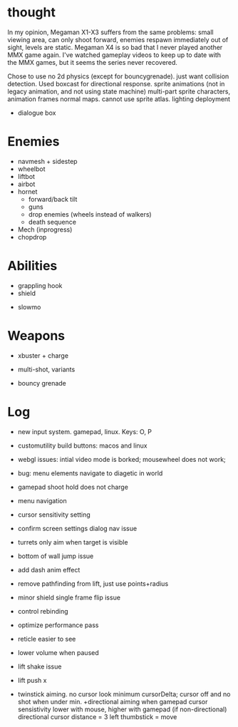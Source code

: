 
# thought
In my opinion, Megaman X1-X3 suffers from the same problems: small viewing area, can only shoot forward, enemies respawn immediately out of sight, levels are static.
Megaman X4 is so bad that I never played another MMX game again. I've watched gameplay videos to keep up to date with the MMX games, but it seems the series never recovered.


Chose to use no 2d physics (except for bouncygrenade). just want collision detection. Used boxcast for directional response.
sprite animations (not in legacy animation, and not using state machine)
multi-part sprite characters, animation frames
normal maps. cannot use sprite atlas. lighting
deployment

- dialogue box

# Enemies
+ navmesh + sidestep
+ wheelbot
+ liftbot
+ airbot
+ hornet
  + forward/back tilt
  + guns
  + drop enemies (wheels instead of walkers)
  + death sequence
+ Mech (inprogress)
+ chopdrop

# Abilities
+ grappling hook
+ shield
- slowmo

# Weapons
+ xbuster + charge
* multi-shot, variants
+ bouncy grenade

# Log
+ new input system. gamepad, linux. Keys: O, P
+ customutility build buttons: macos and linux
+ webgl issues: intial video mode is borked; mousewheel does not work;
+ bug: menu elements navigate to diagetic in world
+ gamepad shoot hold does not charge
+ menu navigation
+ cursor sensitivity setting
+ confirm screen settings dialog nav issue

+ turrets only aim when target is visible
+ bottom of wall jump issue
+ add dash anim effect
+ remove pathfinding from lift, just use points+radius
+ minor shield single frame flip issue
+ control rebinding
+ optimize performance pass
+ reticle easier to see
+ lower volume when paused

- lift shake issue
- lift push x

- twinstick aiming. no cursor look
minimum cursorDelta; cursor off and no shot when under min.
+directional aiming when gamepad
cursor sensistivity lower with mouse, higher with gamepad (if non-directional)
directional cursor distance = 3
left thumbstick = move
